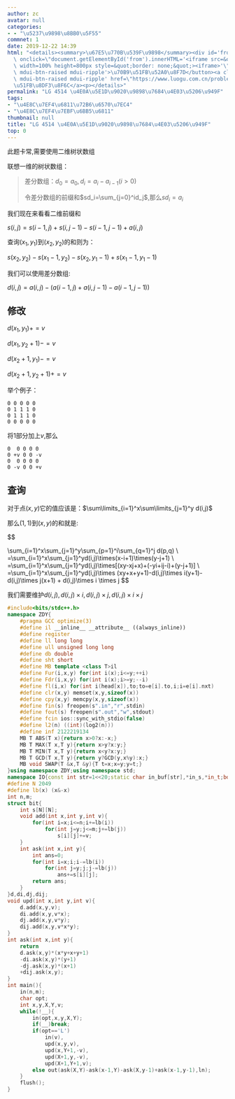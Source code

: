 ```yaml
---
author: zc
avatar: null
categories:
- - "\u5237\u9898\u8BB0\u5F55"
commnet: 1
date: 2019-12-22 14:39
html: "<details><summary>\u67E5\u770B\u539F\u9898</summary><div id='from'></div><p><button\
  \ onclick=\"document.getElementById('from').innerHTML='<iframe src=&quot;https://www.luogu.com.cn/problem/P4514&quot;\
  \ width=100% height=800px style=&quot;border: none;&quot;><iframe>'\" class='mdui-btn\
  \ mdui-btn-raised mdui-ripple'>\u70B9\u51FB\u52A0\u8F7D</button><a class='mdui-btn\
  \ mdui-btn-raised mdui-ripple' href=\"https://www.luogu.com.cn/problem/P4514\" target='_blank'>\u70B9\
  \u51FB\u8DF3\u8F6C</a><p></details>"
permalink: "LG 4514 \u4E0A\u5E1D\u9020\u9898\u7684\u4E03\u5206\u949F"
tags:
- "\u4E8C\u7EF4\u6811\u72B6\u6570\u7EC4"
- "\u4E8C\u7EF4\u7EBF\u6BB5\u6811"
thumbnail: null
title: "LG 4514 \u4E0A\u5E1D\u9020\u9898\u7684\u4E03\u5206\u949F"
top: 0
---
```

此题卡常,需要使用二维树状数组

联想一维的树状数组：

> 差分数组：$d_0=a_0,d_i=a_i-a_{i-1}(i>0)$
> 
> 令差分数组的前缀和$sd_i=\sum_{j=0}^id_j$,那么$sd_i=a_i$

我们现在来看看二维前缀和

$s(i,j)=s(i-1,j)+s(i,j-1)-s(i-1,j-1)+a(i,j)$

查询$(x_1,y_1)$到$(x_2,y_2)$的和则为：

$s(x_2,y_2)-s(x_1-1,y_2)-s(x_2,y_1-1)+s(x_1-1,y_1-1)$

我们可以使用差分数组:

$d(i,j)=a(i,j)-(a(i-1,j)+a(i,j-1)-a(i-1,j-1))$

## 修改

$d(x_1,y_1)+=v$

$d(x_1,y_2+1)-=v$

$d(x_2+1,y_1)-=v$

$d(x_2+1,y_2+1)+=v$

举个例子：

```
0 0 0 0 0
0 1 1 1 0
0 1 1 1 0 
0 0 0 0 0
```
将$1$部分加上$v$,那么
```
0  0 0 0 0
0 +v 0 0 -v
0  0 0 0 0 
0 -v 0 0 +v
```

## 查询

对于点$(x,y)$它的值应该是：$\sum\limits_{i=1}^x\sum\limits_{j=1}^y d(i,j)$

那么$(1,1)$到$(x,y)$的和就是:

$$

\sum_{i=1}^x\sum_{j=1}^y\sum_{p=1}^i\sum_{q=1}^j d(p,q)
\\
=\sum_{i=1}^x\sum_{j=1}^yd(i,j)\times(x-i+1)\times(y-j+1)
\\
=\sum_{i=1}^x\sum_{j=1}^yd(i,j)\times[(xy-xj+x)+(-yi+ij-i)+(y-j+1)]
\\
=\sum_{i=1}^x\sum_{j=1}^yd(i,j)\times (xy+x+y+1)-d(i,j)\times i(y+1)-d(i,j)\times j(x+1) + d(i,j)\times i \times j
$$

我们需要维护$d(i,j),d(i,j)\times i,d(i,j) \times j, d(i,j)\times i \times j$


```cpp
#include<bits/stdc++.h>
namespace ZDY{
    #pragma GCC optimize(3)
    #define il __inline__ __attribute__ ((always_inline))
    #define register
    #define ll long long
    #define ull unsigned long long
    #define db double
    #define sht short
    #define MB template <class T>il
    #define Fur(i,x,y) for(int i(x);i<=y;++i)
    #define Fdr(i,x,y) for(int i(x);i>=y;--i)
    #define fl(i,x) for(int i(head[x]),to;to=e[i].to,i;i=e[i].nxt)
    #define clr(x,y) memset(x,y,sizeof(x))
    #define cpy(x,y) memcpy(x,y,sizeof(x))
    #define fin(s) freopen(s".in","r",stdin)
    #define fout(s) freopen(s".out","w",stdout)
    #define fcin ios::sync_with_stdio(false)
    #define l2(n) ((int)(log2(n)))
    #define inf 2122219134
    MB T ABS(T x){return x>0?x:-x;}
    MB T MAX(T x,T y){return x>y?x:y;}
    MB T MIN(T x,T y){return x<y?x:y;}
    MB T GCD(T x,T y){return y?GCD(y,x%y):x;}
    MB void SWAP(T &x,T &y){T t=x;x=y;y=t;}
}using namespace ZDY;using namespace std;
namespace IO{const int str=1<<20;static char in_buf[str],*in_s,*in_t;bool __=0;il char gc(){return (in_s==in_t)&&(in_t=(in_s=in_buf)+fread(in_buf,1,str,stdin)),in_s==in_t?EOF:*in_s++;}il void in(string &ch){ch.clear();if(__)return;char c;while((c=gc())!=EOF&&isspace(c));if(c==EOF){__=1;return;}ch+=c;while((c=gc())!=EOF&&!isspace(c))ch+=c;if(c==EOF)__=1;}il void in(char &ch){if(__)return;char c;while((c=gc())!=EOF&&isspace(c));if(c==EOF)__=1;else ch=c;}il void in(char *ch){*ch='\0';if(__)return;char c;while((c=gc())!=EOF&&isspace(c));if(c==EOF){__=1;return;}*ch=c;ch++;while((c=gc())!=EOF&&!isspace(c))*ch=c,ch++;if(c==EOF)__=1;*ch='\0';}template<typename T>il void in(T &x){if(__)return;char c=gc();bool f=0;while(c!=EOF&&(c<'0'||c>'9'))f^=(c=='-'),c=gc();if(c==EOF){__=1;return;}x=0;while(c!=EOF&&'0'<=c&&c<='9')x=x*10+c-48,c=gc();if(c==EOF)__=1;if(f)x=-x;}template<typename T,typename ... arr>il void in(T &x,arr & ... y){in(x),in(y...);}const char ln='\n';static char out_buf[str],*out_s=out_buf,*out_t=out_buf+str;il void flush(){fwrite(out_buf,1,out_s-out_buf,stdout);out_s=out_buf;}il void pt(char c){(out_s==out_t)?(fwrite(out_s=out_buf,1,str,stdout),*out_s++=c):(*out_s++=c);}il void out(const char* s){while(*s)pt(*s++);}il void out(char* s){while(*s)pt(*s++);}il void out(char c){pt(c);}il void out(string s){for(int i=0;s[i];i++)pt(s[i]);}template<typename T>il void out(T x){if(!x){pt('0');return;}if(x<0)pt('-'),x=-x;char a[50],t=0;while(x)a[t++]=x%10,x/= 10;while(t--)pt(a[t]+'0');}template<typename T,typename ... arr>il void out(T x,arr & ... y){out(x),out(y...);}}using namespace IO;
#define N 2049
#define lb(x) (x&-x)
int n,m;
struct bit{
    int s[N][N];
    void add(int x,int y,int v){
        for(int i=x;i<=n;i+=lb(i))
            for(int j=y;j<=m;j+=lb(j))
                s[i][j]+=v;
    }
    int ask(int x,int y){
        int ans=0;
        for(int i=x;i;i-=lb(i))
            for(int j=y;j;j-=lb(j))
                ans+=s[i][j];
        return ans;
    }
}d,di,dj,dij;
void upd(int x,int y,int v){
    d.add(x,y,v);
    di.add(x,y,v*x);
    dj.add(x,y,v*y);
    dij.add(x,y,v*x*y);
}
int ask(int x,int y){
    return
    d.ask(x,y)*(x*y+x+y+1)
    -di.ask(x,y)*(y+1)
    -dj.ask(x,y)*(x+1)
    +dij.ask(x,y);
}
int main(){
    in(n,m);
    char opt;
    int x,y,X,Y,v;
    while(!__){
        in(opt,x,y,X,Y);
        if(__)break;
        if(opt=='L')
            in(v),
            upd(x,y,v),
            upd(x,Y+1,-v),
            upd(X+1,y,-v),
            upd(X+1,Y+1,v);
        else out(ask(X,Y)-ask(x-1,Y)-ask(X,y-1)+ask(x-1,y-1),ln);
    }
    flush();
}
```
